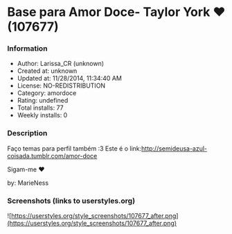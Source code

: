 # Base para Amor Doce- Taylor York ♥ (107677)

### Information
- Author: Larissa_CR (unknown)
- Created at: unknown
- Updated at: 11/28/2014, 11:34:40 AM
- License: NO-REDISTRIBUTION
- Category: amordoce
- Rating: undefined
- Total installs: 77
- Weekly installs: 0


### Description
Faço temas para perfil também :3
Este é o link:http://semideusa-azul-coisada.tumblr.com/amor-doce 

Sigam-me ♥

by: MarieNess


### Screenshots (links to userstyles.org)
![https://userstyles.org/style_screenshots/107677_after.png](https://userstyles.org/style_screenshots/107677_after.png)


